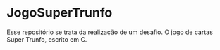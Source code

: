 # JogoSuperTrunfo
Esse repositório se trata da realização de um desafio. O jogo de cartas Super Trunfo, escrito em C.
